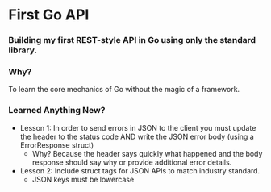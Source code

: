 # First Go API

### Building my first REST-style API in Go using only the standard library.

### Why?
To learn the core mechanics of Go without the magic of a framework.

### Learned Anything New?
- Lesson 1: In order to send errors in JSON to the client you must update the header to the status code AND write the JSON error body (using a ErrorResponse struct)
    - Why? Because the header says quickly what happened and the body response should say why or provide additional error details.
- Lesson 2: Include struct tags for JSON APIs to match industry standard.
    - JSON keys must be lowercase


